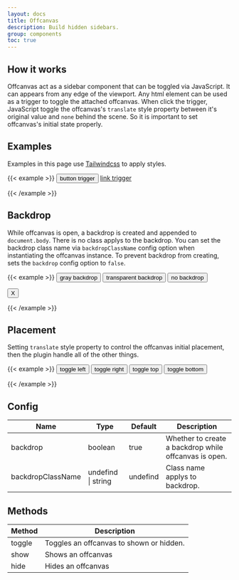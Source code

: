 ```yaml
---
layout: docs
title: Offcanvas
description: Build hidden sidebars.
group: components
toc: true
---
```


## How it works

Offcanvas act as a sidebar component that can be toggled via JavaScript. It can appears from any edge of the viewport. Any html element can be used as a trigger to toggle the attached offcanvas. When click the trigger, JavaScript toggle the offcanvas's `translate` style property between it's original value and `none` behind the scene. So it is important to set offcanvas's initial state properly.

## Examples

Examples in this page use [Tailwindcss](https://tailwindcss.com/) to apply styles.

{{< example >}}
<button id="button-trigger" class="bg-blue-500 text-white p-2 rounded-md text-sm mr-2">button trigger</button>
<a id="link-trigger" class="text-blue-500" href="#">link trigger</a>
<div id="offcanvas-example" class="-translate-x-full bg-white fixed inset-0 duration-300 z-[900] shadow w-2/3 md:w-1/5 min-h-screen opacity-100"></div>

<script>
(function() {
    const offcanvas = new shoe.Offcanvas(document.getElementById("offcanvas-example"), {
      backdropClassName: "bg-gray-900 bg-opacity-50 dark:bg-opacity-80 fixed inset-0 z-[700]",
    });
    const buttonTrigger = document.getElementById("button-trigger");
    const linkTrigger = document.getElementById("link-trigger");
    buttonTrigger.addEventListener("click", function(){offcanvas.toggle()});
    linkTrigger.addEventListener("click", function(e){e.preventDefault();offcanvas.toggle()});
})();
</script>

{{< /example >}}

## Backdrop

While offcanvas is open, a backdrop is created and appended to `document.body`. There is no class applys to the backdrop. You can set the backdrop class name via `backdropClassName` config option when instantiating the offcanvas instance. To prevent backdrop from creating, sets the `backdrop` config option to `false`.

{{< example >}}
<button id="gray-backdrop-trigger" class="bg-blue-500 text-white p-2 mr-2 rounded-md text-sm">gray backdrop</button>
<button id="transparent-backdrop-trigger" class="bg-blue-500 text-white p-2 mr-2 rounded-md text-sm">transparent backdrop</button>
<button id="none-backdrop-trigger" class="bg-blue-500 text-white p-2 mr-2 rounded-md text-sm">no backdrop</button>
<div id="gray-backdrop-offcanvas" class="-translate-x-full bg-white fixed inset-0 duration-300 z-[900] shadow w-2/3 md:w-1/5 min-h-screen opacity-100"></div>
<div id="transparent-backdrop-offcanvas" class="-translate-x-full bg-white fixed inset-0 duration-300 z-[900] shadow w-2/3 md:w-1/5 min-h-screen opacity-100"></div>
<div id="none-backdrop-offcanvas" class="-translate-x-full bg-white fixed inset-0 duration-300 z-[900] shadow w-2/3 md:w-1/5 min-h-screen opacity-100">
<button id="close-btn" class="p-3 m-5 text-black float-right">X</button>
</div>

<script>
(function() {
    const grayBackdropOffcanvas = new shoe.Offcanvas(document.getElementById("gray-backdrop-offcanvas"), {
      backdropClassName: "bg-gray-900 bg-opacity-50 dark:bg-opacity-80 fixed inset-0 z-[700]",
    });
    const grayBackdropTrigger = document.getElementById("gray-backdrop-trigger");
    grayBackdropTrigger.addEventListener("click", function(){grayBackdropOffcanvas.toggle()});

    const transparentBackdropOffcanvas = new shoe.Offcanvas(document.getElementById("transparent-backdrop-offcanvas"), {
      backdropClassName: "fixed inset-0 z-[700]"
    });
    const transparentBackdropTrigger = document.getElementById("transparent-backdrop-trigger");
    transparentBackdropTrigger.addEventListener("click", function(){transparentBackdropOffcanvas.toggle()});

    const noneBackdropOffcanvas = new shoe.Offcanvas(document.getElementById("none-backdrop-offcanvas"), {backdrop: false});
    const noneBackdropTrigger = document.getElementById("none-backdrop-trigger");
    noneBackdropTrigger.addEventListener("click", function(){noneBackdropOffcanvas.toggle()});
    document.getElementById("close-btn").addEventListener("click", function(){noneBackdropOffcanvas.toggle()});
})();
</script>
{{< /example >}}

## Placement

Setting `translate` style property to control the offcanvas initial placement, then the plugin handle all of the other things.

{{< example >}}
<button id="left-offcanvas-trigger" class="bg-blue-500 text-white p-2 mr-2 rounded-md text-sm">toggle left</button>
<button id="right-offcanvas-trigger" class="bg-blue-500 text-white p-2 mr-2 rounded-md text-sm">toggle right</button>
<button id="top-offcanvas-trigger" class="bg-blue-500 text-white p-2 mr-2 rounded-md text-sm">toggle top</button>
<button id="bottom-offcanvas-trigger" class="bg-blue-500 text-white p-2 mr-2 rounded-md text-sm">toggle bottom</button>
<div id="left-offcanvas" class="-translate-x-full bg-white fixed inset-0 duration-300 z-[900] shadow w-2/3 md:w-1/5 min-h-screen opacity-100"></div>
<div id="right-offcanvas" class="translate-x-full bg-white fixed inset-y-0 right-0 duration-300 z-[900] shadow w-2/3 md:w-1/5 min-h-screen opacity-100"></div>
<div id="top-offcanvas" class="-translate-y-full bg-white fixed inset-x-0 top-0 duration-300 z-[900] shadow h-2/3 md:h-1/5 min-w-screen opacity-100"></div>
<div id="bottom-offcanvas" class="translate-y-full bg-white fixed inset-x-0 bottom-0 duration-300 z-[900] shadow h-2/3 md:h-1/5 min-w-screen opacity-100"></div>

<script>
(function() {
    const leftOffcanvas = new shoe.Offcanvas(document.getElementById("left-offcanvas"), {
      backdropClassName: "bg-gray-900 bg-opacity-50 dark:bg-opacity-80 fixed inset-0 z-[700]",
    });
    document.getElementById("left-offcanvas-trigger").addEventListener("click", function(){leftOffcanvas.toggle()});

    const rightOffcanvas = new shoe.Offcanvas(document.getElementById("right-offcanvas"), {
      backdropClassName: "bg-gray-900 bg-opacity-50 dark:bg-opacity-80 fixed inset-0 z-[700]",
    });
    document.getElementById("right-offcanvas-trigger").addEventListener("click", function(){rightOffcanvas.toggle()});

    const topOffcanvas = new shoe.Offcanvas(document.getElementById("top-offcanvas"), {
      backdropClassName: "bg-gray-900 bg-opacity-50 dark:bg-opacity-80 fixed inset-0 z-[700]",
    });
    document.getElementById("top-offcanvas-trigger").addEventListener("click", function(){topOffcanvas.toggle()});

    const bottomOffcanvas = new shoe.Offcanvas(document.getElementById("bottom-offcanvas"), {
      backdropClassName: "bg-gray-900 bg-opacity-50 dark:bg-opacity-80 fixed inset-0 z-[700]",
    });
    document.getElementById("bottom-offcanvas-trigger").addEventListener("click", function(){bottomOffcanvas.toggle()});
})();
</script>

{{< /example >}}

## Config
| Name              | Type               | Default  | Description                                           |
| ----------------- | ------------------ | -------- | ----------------------------------------------------- |
| backdrop          | boolean            | true     | Whether to create a backdrop while offcanvas is open. |
| backdropClassName | undefind \| string | undefind | Class name applys to backdrop.                        |

## Methods
| Method | Description                                      |
| ------ | ------------------------------------------------ |
| toggle | Toggles an offcanvas to shown or hidden. |
| show   | Shows an offcanvas                               |
| hide   | Hides an offcanvas                               |
